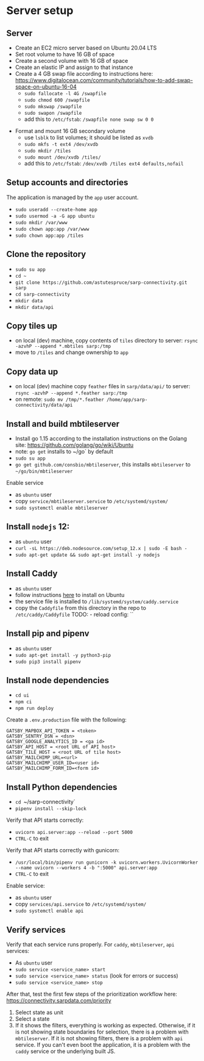 # Server setup

## Server

- Create an EC2 micro server based on Ubuntu 20.04 LTS
- Set root volume to have 16 GB of space
- Create a second volume with 16 GB of space
- Create an elastic IP and assign to that instance
- Create a 4 GB swap file according to instructions here: https://www.digitalocean.com/community/tutorials/how-to-add-swap-space-on-ubuntu-16-04
  - `sudo fallocate -l 4G /swapfile`
  - `sudo chmod 600 /swapfile`
  - `sudo mkswap /swapfile`
  - `sudo swapon /swapfile`
  - add this to `/etc/fstab`: `/swapfile none swap sw 0 0`

* Format and mount 16 GB secondary volume
  - use `lsblk` to list volumes; it should be listed as `xvdb`
  - `sudo mkfs -t ext4 /dev/xvdb`
  - `sudo mkdir /tiles`
  - `sudo mount /dev/xvdb /tiles/`
  - add this to `/etc/fstab`: `/dev/xvdb /tiles ext4 defaults,nofail`

## Setup accounts and directories

The application is managed by the `app` user account.

- `sudo useradd --create-home app`
- `sudo usermod -a -G app ubuntu`
- `sudo mkdir /var/www`
- `sudo chown app:app /var/www`
- `sudo chown app:app /tiles`

## Clone the repository

- `sudo su app`
- `cd ~`
- `git clone https://github.com/astutespruce/sarp-connectivity.git sarp`
- `cd sarp-connectivity`
- `mkdir data`
- `mkdir data/api`

## Copy tiles up

- on local (dev) machine, copy contents of `tiles` directory to server: `rsync -azvhP --append *.mbtiles sarp:/tmp`
- move to `/tiles` and change ownership to `app`

## Copy data up

- on local (dev) machine copy `feather` files in `sarp/data/api/` to server: `rsync -azvhP --append *.feather sarp:/tmp`
- on remote: `sudo mv /tmp/*.feather /home/app/sarp-connectivity/data/api`

## Install and build mbtileserver

- Install go 1.15 according to the installation instructions on the Golang site: https://github.com/golang/go/wiki/Ubuntu
- note: `go get` installs to ~/go` by default
- `sudo su app`
- `go get github.com/consbio/mbtileserver`, this installs `mbtileserver` to `~/go/bin/mbtileserver`

Enable service

- as `ubuntu` user
- copy `service/mbtileserver.service` to `/etc/systemd/system/`
- `sudo systemctl enable mbtileserver`

## Install `nodejs` 12:

- as `ubuntu` user
- `curl -sL https://deb.nodesource.com/setup_12.x | sudo -E bash -`
- `sudo apt-get update && sudo apt-get install -y nodejs`

## Install Caddy

- as `ubuntu` user
- follow instructions [here](https://caddyserver.com/docs/download) to install on Ubuntu
- the service file is installed to `/lib/systemd/system/caddy.service`
- copy the `Caddyfile` from this directory in the repo to `/etc/caddy/Caddyfile`
  TODO: - reload config: ``

## Install pip and pipenv

- as `ubuntu` user
- `sudo apt-get install -y python3-pip`
- `sudo pip3 install pipenv`

## Install node dependencies

- `cd ui`
- `npm ci`
- `npm run deploy`

Create a `.env.production` file with the following:

```
GATSBY_MAPBOX_API_TOKEN = <token>
GATSBY_SENTRY_DSN = <dsn>
GATSBY_GOOGLE_ANALYTICS_ID = <ga id>
GATSBY_API_HOST = <root URL of API host>
GATSBY_TILE_HOST = <root URL of tile host>
GATSBY_MAILCHIMP_URL=<url>
GATSBY_MAILCHIMP_USER_ID=<user id>
GATSBY_MAILCHIMP_FORM_ID=<form id>
```

## Install Python dependencies

- `cd `~/sarp-connectivity`
- `pipenv install --skip-lock`

Verify that API starts correctly:

- `uvicorn api.server:app --reload --port 5000`
- `CTRL-C` to exit

Verify that API starts correctly with gunicorn:

- `/usr/local/bin/pipenv run gunicorn -k uvicorn.workers.UvicornWorker --name uvicorn --workers 4 -b ":5000" api.server:app`
- `CTRL-C` to exit

Enable service:

- as `ubuntu` user
- copy `services/api.service` to `/etc/systemd/system/`
- `sudo systemctl enable api`

## Verify services

Verify that each service runs properly. For `caddy`, `mbtileserver`, `api` services:

- As `ubuntu` user
- `sudo service <service_name> start`
- `sudo service <service_name> status` (look for errors or success)
- `sudo service <service_name> stop`

After that, test the first few steps of the prioritization workflow here: https://connectivity.sarpdata.com/priority

1. Select state as unit
2. Select a state
3. If it shows the filters, everything is working as expected. Otherwise, if it is not showing state boundaries for selection, there is a problem with `mbtileserver`. If it is not showing filters, there is a problem with `api` service. If you can't even boot the application, it is a problem with the `caddy` service or the underlying built JS.
